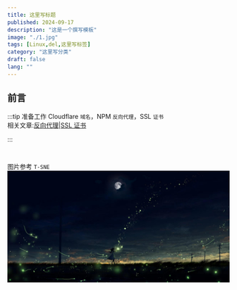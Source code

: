 ```yaml
---
title: 这里写标题
published: 2024-09-17
description: "这是一个撰写模板"
image: "./1.jpg"
tags: [Linux,del,这里写标签]
category: "这里写分类"
draft: false
lang: ""
---
```


## 前言

:::tip
准备工作 Cloudflare `域名`，NPM `反向代理`，SSL `证书`\
相关文章:[反向代理](/posts/npm-install/)|[SSL 证书](/posts/acme/)

:::

## 
```python 
```


图片参考 `T-SNE`
![部署图片](./1.jpg)
